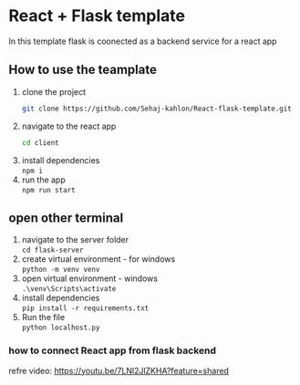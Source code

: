 # React + Flask template

In this template flask is coonected as a backend service for a react app

## How to use the teamplate

1. clone the project
   ```bash
   git clone https://github.com/Sehaj-kahlon/React-flask-template.git
   ```
2. navigate to the react app
   ```bash
   cd client
   ```
3. install dependencies\
   `npm i`
4. run the app\
   `npm run start`

## open other terminal

1. navigate to the server folder\
   `cd flask-server `
2. create virtual environment - for windows\
   `python -m venv venv`
3. open virtual environment - windows\
   `.\venv\Scripts\activate`
4. install dependencies\
   `pip install -r requirements.txt`
5. Run the file\
   `python localhost.py`

### how to connect React app from flask backend

refre video: https://youtu.be/7LNl2JlZKHA?feature=shared
